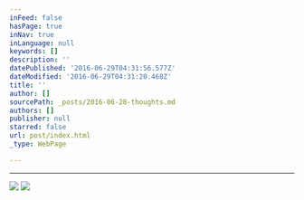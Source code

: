 ```yaml
---
inFeed: false
hasPage: true
inNav: true
inLanguage: null
keywords: []
description: ''
datePublished: '2016-06-29T04:31:56.577Z'
dateModified: '2016-06-29T04:31:20.468Z'
title: ''
author: []
sourcePath: _posts/2016-06-28-thoughts.md
authors: []
publisher: null
starred: false
url: post/index.html
_type: WebPage

---
```

****
![](https://the-grid-user-content.s3-us-west-2.amazonaws.com/0779e75f-919b-4df2-b34b-ea11e6393e6e.jpg)
![](https://the-grid-user-content.s3-us-west-2.amazonaws.com/256fd529-75ac-48e1-9264-7667be1516ba.jpg)